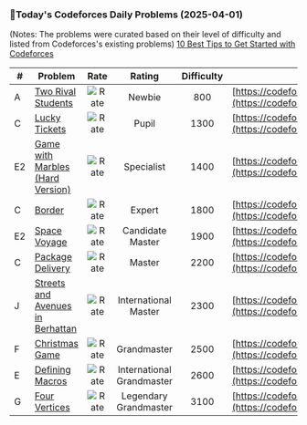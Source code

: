 ### 🌟Today's Codeforces Daily Problems (2025-04-01)
(Notes: The problems were curated based on their level of difficulty and listed from Codeforces's existing problems)
[10 Best Tips to Get Started with Codeforces](https://github.com/ika9810/Codeforces-Daily-Problems/blob/main/10%20Best%20Tips%20to%20Get%20Started%20with%20Codeforces.md)

| # | Problem | Rate| Rating | Difficulty | Contest |
|---| ----- | :--------: | :----------: | :----------: | ---------- |
|A|[Two Rival Students](https://codeforces.com/contest/1257/problem/A)|![Rate](https://img.shields.io/badge/Newbie-800-lightgrey)|Newbie|800|[https://codeforces.com/contest/1257](https://codeforces.com/contest/1257)|
|C|[Lucky Tickets](https://codeforces.com/contest/43/problem/C)|![Rate](https://img.shields.io/badge/Pupil-1300-brightgreen)|Pupil|1300|[https://codeforces.com/contest/43](https://codeforces.com/contest/43)|
|E2|[Game with Marbles (Hard Version)](https://codeforces.com/contest/1914/problem/E2)|![Rate](https://img.shields.io/badge/Specialist-1400-9cf)|Specialist|1400|[https://codeforces.com/contest/1914](https://codeforces.com/contest/1914)|
|C|[Border](https://codeforces.com/contest/1010/problem/C)|![Rate](https://img.shields.io/badge/Expert-1800-blue)|Expert|1800|[https://codeforces.com/contest/1010](https://codeforces.com/contest/1010)|
|E2|[Space Voyage](https://codeforces.com/contest/177/problem/E2)|![Rate](https://img.shields.io/badge/Candidate%20Master-1900-blueviolet)|Candidate Master|1900|[https://codeforces.com/contest/177](https://codeforces.com/contest/177)|
|C|[Package Delivery](https://codeforces.com/contest/627/problem/C)|![Rate](https://img.shields.io/badge/Master-2200-orange)|Master|2200|[https://codeforces.com/contest/627](https://codeforces.com/contest/627)|
|J|[Streets and Avenues in Berhattan](https://codeforces.com/contest/1070/problem/J)|![Rate](https://img.shields.io/badge/International%20Master-2300-orange)|International Master|2300|[https://codeforces.com/contest/1070](https://codeforces.com/contest/1070)|
|F|[Christmas Game](https://codeforces.com/contest/1498/problem/F)|![Rate](https://img.shields.io/badge/Grandmaster-2500-red)|Grandmaster|2500|[https://codeforces.com/contest/1498](https://codeforces.com/contest/1498)|
|E|[Defining Macros](https://codeforces.com/contest/7/problem/E)|![Rate](https://img.shields.io/badge/International%20Grandmaster-2600-red)|International Grandmaster|2600|[https://codeforces.com/contest/7](https://codeforces.com/contest/7)|
|G|[Four Vertices](https://codeforces.com/contest/1566/problem/G)|![Rate](https://img.shields.io/badge/Legendary%20Grandmaster-3100-red)|Legendary Grandmaster|3100|[https://codeforces.com/contest/1566](https://codeforces.com/contest/1566)|
